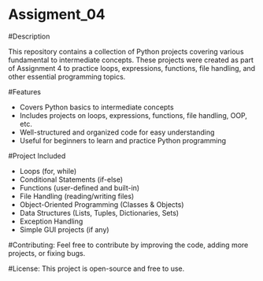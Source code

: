 # Assigment_04

#Description

This repository contains a collection of Python projects covering various fundamental to intermediate concepts. These projects were created as part of Assignment 4 to practice loops, expressions, functions, file handling, and other essential programming topics.

#Features
- Covers Python basics to intermediate concepts
- Includes projects on loops, expressions, functions, file handling, OOP, etc.
- Well-structured and organized code for easy understanding
- Useful for beginners to learn and practice Python programming

#Project Included
- Loops (for, while)
- Conditional Statements (if-else)
- Functions (user-defined and built-in)
- File Handling (reading/writing files)
- Object-Oriented Programming (Classes & Objects)
- Data Structures (Lists, Tuples, Dictionaries, Sets)
- Exception Handling
- Simple GUI projects (if any)

#Contributing: 
Feel free to contribute by improving the code, adding more projects, or fixing bugs.

#License: 
This project is open-source and free to use.

